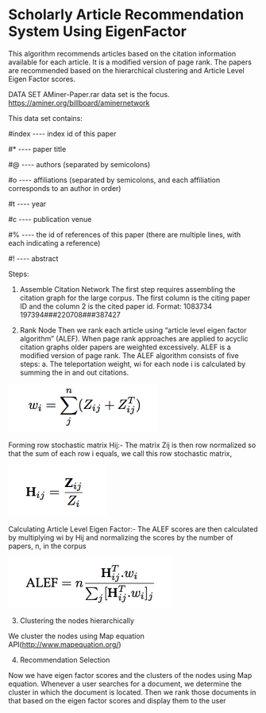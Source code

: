 # Scholarly Article Recommendation System Using EigenFactor

This algorithm recommends articles based on the citation information available for each article. It is a modified version of page rank. The papers are recommended based on the hierarchical clustering and Article Level Eigen Factor scores.

DATA SET
AMiner-Paper.rar data set is the focus.
https://aminer.org/billboard/aminernetwork

This data set contains:

#index ---- index id of this paper

#* ---- paper title

#@ ---- authors (separated by semicolons)

#o ---- affiliations (separated by semicolons, and each affiliation corresponds to an author in order)

#t ---- year 

#c ---- publication venue

#% ---- the id of references of this paper (there are multiple lines, with each indicating a reference)

#! ---- abstract


Steps:
1. Assemble Citation Network
The first step requires assembling the citation graph for the large corpus. The first column is the citing paper ID and the column 2
is the cited paper id. 
Format: 1083734 197394###220708###387427

2. Rank Node
Then we rank each article using “article level eigen factor algorithm” (ALEF). When page rank approaches are applied to acyclic citation graphs older papers are weighted excessively. ALEF is a modified version of page rank. The ALEF algorithm consists of five steps: a. The teleportation weight, wi for each node i is calculated by summing the in and out citations.

![Alt text](https://github.com/Valentina9091/Scholarly_Article_Recommendation_System_Using_EigenFactor/blob/master/img/1.png "teleportation weight")

Forming row stochastic matrix Hij:- The matrix Zij is then row normalized so that the sum of each row i equals, we call this row stochastic matrix,

![Alt text](https://github.com/Valentina9091/Scholarly_Article_Recommendation_System_Using_EigenFactor/blob/master/img/2.png " row stochastic matrix Hij")

Calculating Article Level Eigen Factor:- The ALEF scores are then calculated by multiplying wi by Hij and normalizing the scores by the number of papers, n, in the corpus

![Alt text](https://github.com/Valentina9091/Scholarly_Article_Recommendation_System_Using_EigenFactor/blob/master/img/3.png "Article Level Eigen Factor")

3. Clustering the nodes hierarchically

We cluster the nodes using Map equation API(http://www.mapequation.org/)

4. Recommendation Selection

Now we have eigen factor scores and the clusters of the nodes using Map equation. Whenever a user searches for a document, we determine the cluster in which the document is located. Then we rank those documents in that based on the eigen factor scores and display them to the user
